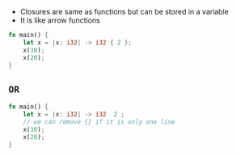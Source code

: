 - Closures are same as functions but can be stored in a variable 
- It is like arrow functions 
```rust
fn main() {
    let x = |x: i32| -> i32 { 2 };
    x(10);
    x(20);
}
```
## `OR`
```rust
fn main() {
    let x = |x: i32| -> i32  2 ;
    // we can remove {} if it is only one line 
    x(10);
    x(20);
}
```
